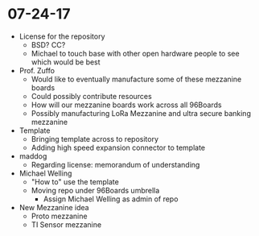 # 07-24-17

- License for the repository
   - BSD? CC?
   - Michael to touch base with other open hardware people to see which would be best
- Prof. Zuffo
   - Would like to eventually manufacture some of these mezzanine boards
   - Could possibly contribute resources
   - How will our mezzanine boards work across all 96Boards
   - Possibly manufacturing LoRa Mezzanine and ultra secure banking mezzanine
- Template
   - Bringing template across to repository
   - Adding high speed expansion connector to template
- maddog
   - Regarding license: memorandum of understanding
- Michael Welling
   - "How to" use the template
   - Moving repo under 96Boards umbrella
      - Assign Michael Welling as admin of repo
- New Mezzanine idea
   - Proto mezzanine
   - TI Sensor mezzanine
